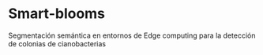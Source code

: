 # Smart-blooms
Segmentación semántica en entornos de Edge computing para la detección de colonias de cianobacterias
